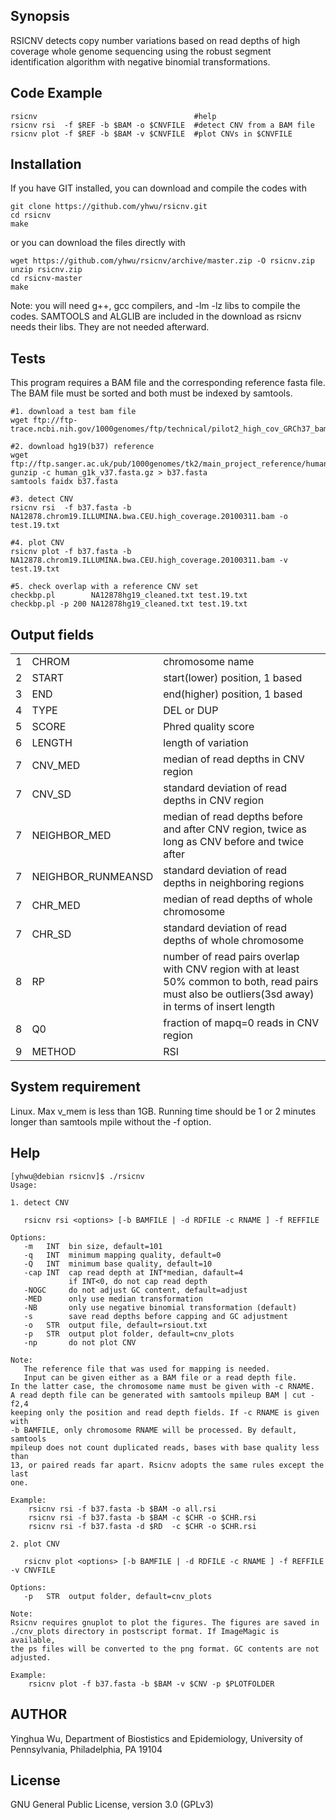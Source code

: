 ## Synopsis
RSICNV detects copy number variations based on read depths of high coverage whole genome sequencing using the robust segment identification algorithm with negative binomial transformations.

## Code Example
```	
rsicnv                                   #help
rsicnv rsi  -f $REF -b $BAM -o $CNVFILE  #detect CNV from a BAM file
rsicnv plot -f $REF -b $BAM -v $CNVFILE  #plot CNVs in $CNVFILE
```

## Installation
If you have GIT installed, you can download and compile the codes with
```
git clone https://github.com/yhwu/rsicnv.git
cd rsicnv 
make
```
or you can download the files directly with
```
wget https://github.com/yhwu/rsicnv/archive/master.zip -O rsicnv.zip
unzip rsicnv.zip 
cd rsicnv-master
make
```	

Note: you will need g++, gcc compilers, and -lm -lz libs to compile the codes. SAMTOOLS and ALGLIB are included in the download as rsicnv needs their libs. They are not needed afterward.
      
## Tests
This program requires a BAM file and the corresponding reference fasta file. The BAM file must be sorted and both must be indexed by samtools.

```
#1. download a test bam file
wget ftp://ftp-trace.ncbi.nih.gov/1000genomes/ftp/technical/pilot2_high_cov_GRCh37_bams/data/NA12878/alignment/NA12878.chrom19.ILLUMINA.bwa.CEU.high_coverage.20100311.bam*

#2. download hg19(b37) reference
wget ftp://ftp.sanger.ac.uk/pub/1000genomes/tk2/main_project_reference/human_g1k_v37.fasta.gz
gunzip -c human_g1k_v37.fasta.gz > b37.fasta
samtools faidx b37.fasta

#3. detect CNV
rsicnv rsi  -f b37.fasta -b NA12878.chrom19.ILLUMINA.bwa.CEU.high_coverage.20100311.bam -o test.19.txt

#4. plot CNV
rsicnv plot -f b37.fasta -b NA12878.chrom19.ILLUMINA.bwa.CEU.high_coverage.20100311.bam -v test.19.txt

#5. check overlap with a reference CNV set
checkbp.pl        NA12878hg19_cleaned.txt test.19.txt
checkbp.pl -p 200 NA12878hg19_cleaned.txt test.19.txt
```

## Output fields
<table>
  <tr><td> 1 </td><td> CHROM </td><td> chromosome name </td></tr>
  <tr><td> 2 </td><td> START </td><td> start(lower) position, 1 based </td></tr>
  <tr><td> 3 </td><td> END </td><td>  end(higher) position, 1 based </td></tr>
<tr></tr>
  <tr><td> 4 </td><td> TYPE </td><td>  DEL or DUP </td></tr>
  <tr><td> 5 </td><td> SCORE </td><td> Phred quality score  </td></tr>
  <tr><td> 6 </td><td> LENGTH </td><td> length of variation </td></tr>
  <tr><td> 7 </td><td> CNV_MED </td><td> median of read depths in CNV region </td></tr>
  <tr><td> 7 </td><td> CNV_SD </td><td> standard deviation of read depths in CNV region </td></tr>
  <tr><td> 7 </td><td> NEIGHBOR_MED </td><td> median of read depths before and after CNV region, twice as long as CNV before and twice after </td></tr>
  <tr><td> 7 </td><td> NEIGHBOR_RUNMEANSD </td><td> standard deviation of read depths in neighboring regions </td></tr>
  <tr><td> 7 </td><td> CHR_MED </td><td> median of read depths of whole chromosome </td></tr>
  <tr><td> 7 </td><td> CHR_SD </td><td> standard deviation of read depths of whole chromosome </td></tr>
  <tr><td> 8 </td><td> RP </td><td> number of read pairs overlap with CNV region with at least 50% common to both, read pairs must also be outliers(3sd away) in terms of insert length </td></tr>
  <tr><td> 8 </td><td> Q0 </td><td> fraction of mapq=0 reads in CNV region </td></tr>
  <tr><td> 9 </td><td> METHOD </td><td> RSI </td></tr>
</table>

## System requirement
Linux. Max v_mem is less than 1GB. Running time should be 1 or 2 minutes longer than samtools mpile without the -f option.

## Help
```
[yhwu@debian rsicnv]$ ./rsicnv 
Usage:

1. detect CNV

   rsicnv rsi <options> [-b BAMFILE | -d RDFILE -c RNAME ] -f REFFILE 

Options:
   -m   INT  bin size, default=101
   -q   INT  minimum mapping quality, default=0
   -Q   INT  minimum base quality, default=10
   -cap INT  cap read depth at INT*median, dafault=4
             if INT<0, do not cap read depth
   -NOGC     do not adjust GC content, default=adjust
   -MED      only use median transformation 
   -NB       only use negative binomial transformation (default)
   -s        save read depths before capping and GC adjustment 
   -o   STR  output file, default=rsiout.txt 
   -p   STR  output plot folder, default=cnv_plots
   -np       do not plot CNV

Note:
   The reference file that was used for mapping is needed.
   Input can be given either as a BAM file or a read depth file. 
In the latter case, the chromosome name must be given with -c RNAME. 
A read depth file can be generated with samtools mpileup BAM | cut -f2,4  
keeping only the position and read depth fields. If -c RNAME is given with 
-b BAMFILE, only chromosome RNAME will be processed. By default, samtools 
mpileup does not count duplicated reads, bases with base quality less than 
13, or paired reads far apart. Rsicnv adopts the same rules except the last 
one.

Example:
    rsicnv rsi -f b37.fasta -b $BAM -o all.rsi
    rsicnv rsi -f b37.fasta -b $BAM -c $CHR -o $CHR.rsi
    rsicnv rsi -f b37.fasta -d $RD  -c $CHR -o $CHR.rsi

2. plot CNV

   rsicnv plot <options> [-b BAMFILE | -d RDFILE -c RNAME ] -f REFFILE -v CNVFILE 

Options:
   -p   STR  output folder, default=cnv_plots

Note:
Rsicnv requires gnuplot to plot the figures. The figures are saved in 
./cnv_plots directory in postscript format. If ImageMagic is available, 
the ps files will be converted to the png format. GC contents are not 
adjusted.

Example:
    rsicnv plot -f b37.fasta -b $BAM -v $CNV -p $PLOTFOLDER
```

## AUTHOR
Yinghua Wu, 
Department of Biostistics and Epidemiology, University of Pennsylvania, Philadelphia, PA 19104 

## License
GNU General Public License, version 3.0 (GPLv3)
